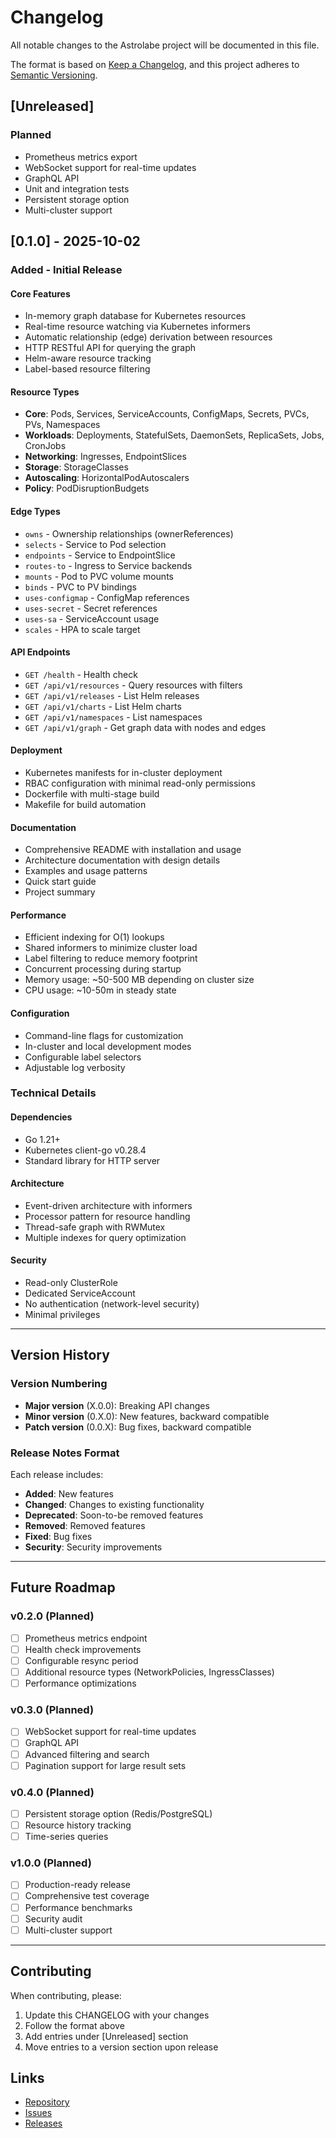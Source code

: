 # Changelog

All notable changes to the Astrolabe project will be documented in this file.

The format is based on [Keep a Changelog](https://keepachangelog.com/en/1.0.0/),
and this project adheres to [Semantic Versioning](https://semver.org/spec/v2.0.0.html).

## [Unreleased]

### Planned
- Prometheus metrics export
- WebSocket support for real-time updates
- GraphQL API
- Unit and integration tests
- Persistent storage option
- Multi-cluster support

## [0.1.0] - 2025-10-02

### Added - Initial Release

#### Core Features
- In-memory graph database for Kubernetes resources
- Real-time resource watching via Kubernetes informers
- Automatic relationship (edge) derivation between resources
- HTTP RESTful API for querying the graph
- Helm-aware resource tracking
- Label-based resource filtering

#### Resource Types
- **Core**: Pods, Services, ServiceAccounts, ConfigMaps, Secrets, PVCs, PVs, Namespaces
- **Workloads**: Deployments, StatefulSets, DaemonSets, ReplicaSets, Jobs, CronJobs
- **Networking**: Ingresses, EndpointSlices
- **Storage**: StorageClasses
- **Autoscaling**: HorizontalPodAutoscalers
- **Policy**: PodDisruptionBudgets

#### Edge Types
- `owns` - Ownership relationships (ownerReferences)
- `selects` - Service to Pod selection
- `endpoints` - Service to EndpointSlice
- `routes-to` - Ingress to Service backends
- `mounts` - Pod to PVC volume mounts
- `binds` - PVC to PV bindings
- `uses-configmap` - ConfigMap references
- `uses-secret` - Secret references
- `uses-sa` - ServiceAccount usage
- `scales` - HPA to scale target

#### API Endpoints
- `GET /health` - Health check
- `GET /api/v1/resources` - Query resources with filters
- `GET /api/v1/releases` - List Helm releases
- `GET /api/v1/charts` - List Helm charts
- `GET /api/v1/namespaces` - List namespaces
- `GET /api/v1/graph` - Get graph data with nodes and edges

#### Deployment
- Kubernetes manifests for in-cluster deployment
- RBAC configuration with minimal read-only permissions
- Dockerfile with multi-stage build
- Makefile for build automation

#### Documentation
- Comprehensive README with installation and usage
- Architecture documentation with design details
- Examples and usage patterns
- Quick start guide
- Project summary

#### Performance
- Efficient indexing for O(1) lookups
- Shared informers to minimize cluster load
- Label filtering to reduce memory footprint
- Concurrent processing during startup
- Memory usage: ~50-500 MB depending on cluster size
- CPU usage: ~10-50m in steady state

#### Configuration
- Command-line flags for customization
- In-cluster and local development modes
- Configurable label selectors
- Adjustable log verbosity

### Technical Details

#### Dependencies
- Go 1.21+
- Kubernetes client-go v0.28.4
- Standard library for HTTP server

#### Architecture
- Event-driven architecture with informers
- Processor pattern for resource handling
- Thread-safe graph with RWMutex
- Multiple indexes for query optimization

#### Security
- Read-only ClusterRole
- Dedicated ServiceAccount
- No authentication (network-level security)
- Minimal privileges

---

## Version History

### Version Numbering
- **Major version** (X.0.0): Breaking API changes
- **Minor version** (0.X.0): New features, backward compatible
- **Patch version** (0.0.X): Bug fixes, backward compatible

### Release Notes Format
Each release includes:
- **Added**: New features
- **Changed**: Changes to existing functionality
- **Deprecated**: Soon-to-be removed features
- **Removed**: Removed features
- **Fixed**: Bug fixes
- **Security**: Security improvements

---

## Future Roadmap

### v0.2.0 (Planned)
- [ ] Prometheus metrics endpoint
- [ ] Health check improvements
- [ ] Configurable resync period
- [ ] Additional resource types (NetworkPolicies, IngressClasses)
- [ ] Performance optimizations

### v0.3.0 (Planned)
- [ ] WebSocket support for real-time updates
- [ ] GraphQL API
- [ ] Advanced filtering and search
- [ ] Pagination support for large result sets

### v0.4.0 (Planned)
- [ ] Persistent storage option (Redis/PostgreSQL)
- [ ] Resource history tracking
- [ ] Time-series queries

### v1.0.0 (Planned)
- [ ] Production-ready release
- [ ] Comprehensive test coverage
- [ ] Performance benchmarks
- [ ] Security audit
- [ ] Multi-cluster support

---

## Contributing

When contributing, please:
1. Update this CHANGELOG with your changes
2. Follow the format above
3. Add entries under [Unreleased] section
4. Move entries to a version section upon release

## Links
- [Repository](https://github.com/yourusername/astrolabe)
- [Issues](https://github.com/yourusername/astrolabe/issues)
- [Releases](https://github.com/yourusername/astrolabe/releases)

